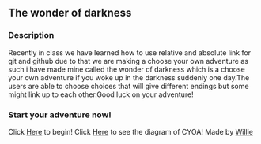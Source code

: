 ## The wonder of darkness
### Description 
Recently in class we have learned how to use relative and absolute link for git and github due to that we are making a choose your own adventure as such i have made mine called the wonder of darkness which is a choose your own adventure if you woke up in the darkness suddenly one day.The users are able to choose choices that will give different endings but some might link up to each other.Good luck on your adventure!
### Start your adventure now!
Click [Here]() to begin!
Click [Here](https://docs.google.com/drawings/d/1XllZkOR2haWVC75TnTO5XDrT6oyaicUxpAuAC16Htbo/edit) to see the diagram of CYOA!
Made by [Willie](https://github.com/williez0778)